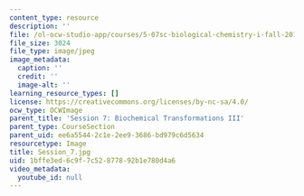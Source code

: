 ```yaml
---
content_type: resource
description: ''
file: /ol-ocw-studio-app/courses/5-07sc-biological-chemistry-i-fall-2013/1bffe3ed6c9f7c52877892b1e780d4a6_Session_7.jpg
file_size: 3024
file_type: image/jpeg
image_metadata:
  caption: ''
  credit: ''
  image-alt: ''
learning_resource_types: []
license: https://creativecommons.org/licenses/by-nc-sa/4.0/
ocw_type: OCWImage
parent_title: 'Session 7: Biochemical Transformations III'
parent_type: CourseSection
parent_uid: ee6a5544-2c1e-2ee9-3686-bd979c6d5634
resourcetype: Image
title: Session_7.jpg
uid: 1bffe3ed-6c9f-7c52-8778-92b1e780d4a6
video_metadata:
  youtube_id: null
---
```

